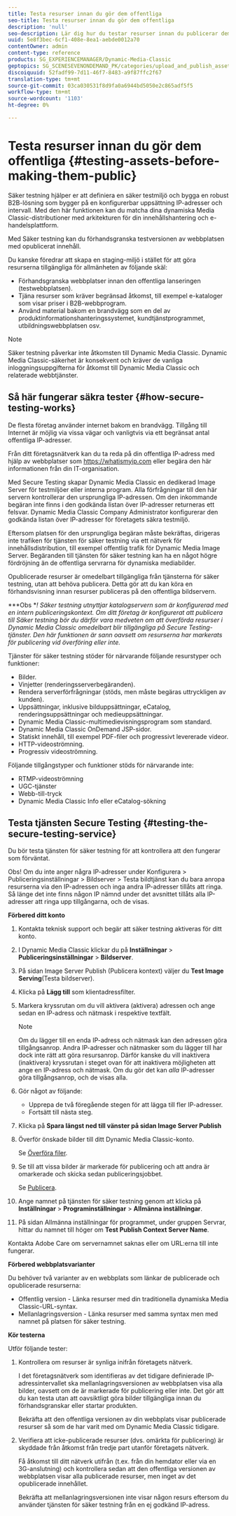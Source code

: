 ```yaml
---
title: Testa resurser innan du gör dem offentliga
seo-title: Testa resurser innan du gör dem offentliga
description: 'null'
seo-description: Lär dig hur du testar resurser innan du publicerar dem.
uuid: 5e8f3bec-6cf1-408e-8ea1-aebde0012a70
contentOwner: admin
content-type: reference
products: SG_EXPERIENCEMANAGER/Dynamic-Media-Classic
geptopics: SG_SCENESEVENONDEMAND_PK/categories/upload_and_publish_assets
discoiquuid: 52fadf99-7d11-46f7-8483-a9f87ffc2f67
translation-type: tm+mt
source-git-commit: 03ca030531f8d9fa0a6944bd5050e2c865adf5f5
workflow-type: tm+mt
source-wordcount: '1103'
ht-degree: 0%

---
```



# Testa resurser innan du gör dem offentliga {#testing-assets-before-making-them-public}

Säker testning hjälper er att definiera en säker testmiljö och bygga en robust B2B-lösning som bygger på en konfigurerbar uppsättning IP-adresser och intervall. Med den här funktionen kan du matcha dina dynamiska Media Classic-distributioner med arkitekturen för din innehållshantering och e-handelsplattform.

Med Säker testning kan du förhandsgranska testversionen av webbplatsen med opublicerat innehåll.

Du kanske föredrar att skapa en staging-miljö i stället för att göra resurserna tillgängliga för allmänheten av följande skäl:

* Förhandsgranska webbplatser innan den offentliga lanseringen (testwebbplatsen).
* Tjäna resurser som kräver begränsad åtkomst, till exempel e-kataloger som visar priser i B2B-webbprogram.
* Använd material bakom en brandvägg som en del av produktinformationshanteringssystemet, kundtjänstprogrammet, utbildningswebbplatsen osv.

>[!NOTE]
>
>Säker testning påverkar inte åtkomsten till Dynamic Media Classic. Dynamic Media Classic-säkerhet är konsekvent och kräver de vanliga inloggningsuppgifterna för åtkomst till Dynamic Media Classic och relaterade webbtjänster.

## Så här fungerar säkra tester {#how-secure-testing-works}

De flesta företag använder internet bakom en brandvägg. Tillgång till Internet är möjlig via vissa vägar och vanligtvis via ett begränsat antal offentliga IP-adresser.

Från ditt företagsnätverk kan du ta reda på din offentliga IP-adress med hjälp av webbplatser som https://whatismyip.com eller begära den här informationen från din IT-organisation.

Med Secure Testing skapar Dynamic Media Classic en dedikerad Image Server för testmiljöer eller interna program. Alla förfrågningar till den här servern kontrollerar den ursprungliga IP-adressen. Om den inkommande begäran inte finns i den godkända listan över IP-adresser returneras ett felsvar. Dynamic Media Classic Company Administrator konfigurerar den godkända listan över IP-adresser för företagets säkra testmiljö.

Eftersom platsen för den ursprungliga begäran måste bekräftas, dirigeras inte trafiken för tjänsten för säker testning via ett nätverk för innehållsdistribution, till exempel offentlig trafik för Dynamic Media Image Server. Begäranden till tjänsten för säker testning kan ha en något högre fördröjning än de offentliga servrarna för dynamiska mediabilder.

Opublicerade resurser är omedelbart tillgängliga från tjänsterna för säker testning, utan att behöva publicera. Detta gör att du kan köra en förhandsvisning innan resurser publiceras på den offentliga bildservern.

***Obs **! Säker testning utnyttjar katalogservern som är konfigurerad med en intern publiceringskontext. Om ditt företag är konfigurerat att publicera till Säker testning bör du därför vara medveten om att överförda resurser i Dynamic Media Classic omedelbart blir tillgängliga på Secure Testing-tjänster. Den här funktionen är sann oavsett om resurserna har markerats för publicering vid överföring eller inte.*

Tjänster för säker testning stöder för närvarande följande resurstyper och funktioner:

<!-- 

Comment Type: remark
Last Modified By: unknown unknown 
Last Modified Date: 

<p>Added videos to list below 9/11/2012. Moved “Render Server requests” from unsupported to supported, listed below on 3/15/2016 as per email from Cynthia March 11, 2016)</p>

 -->

* Bilder.
* Vinjetter (renderingsserverbegäranden).
* Rendera serverförfrågningar (stöds, men måste begäras uttryckligen av kunden).
* Uppsättningar, inklusive bilduppsättningar, eCatalog, renderingsuppsättningar och medieuppsättningar.
* Dynamic Media Classic-multimedievisningsprogram som standard.
* Dynamic Media Classic OnDemand JSP-sidor.
* Statiskt innehåll, till exempel PDF-filer och progressivt levererade videor.
* HTTP-videoströmning.
* Progressiv videoströmning.

Följande tillgångstyper och funktioner stöds för närvarande inte:

* RTMP-videoströmning
* UGC-tjänster
* Webb-till-tryck
* Dynamic Media Classic Info eller eCatalog-sökning

## Testa tjänsten Secure Testing {#testing-the-secure-testing-service}

Du bör testa tjänsten för säker testning för att kontrollera att den fungerar som förväntat.

Obs! Om du inte anger några IP-adresser under Konfigurera > Publiceringsinställningar > Bildserver > Testa bildtjänst kan du bara anropa resurserna via den IP-adressen och inga andra IP-adresser tillåts att ringa. Så länge det inte finns någon IP nämnd under det avsnittet tillåts alla IP-adresser att ringa upp tillgångarna, och de visas.

**Förbered ditt konto**

<!-- 

Comment Type: remark
Last Modified By: unknown unknown 
Last Modified Date: 

<p>RB: Rewrote entire steps under “Prepare your account” 9/10/2012</p>

 -->

1. Kontakta teknisk support och begär att säker testning aktiveras för ditt konto.
1. I Dynamic Media Classic klickar du på **Inställningar** > **Publiceringsinställningar** > **Bildserver**.
1. På sidan Image Server Publish (Publicera kontext) väljer du **Test Image Serving**(Testa bildserver).
1. Klicka på **Lägg till** som klientadressfilter.
1. Markera kryssrutan om du vill aktivera (aktivera) adressen och ange sedan en IP-adress och nätmask i respektive textfält.

   >[!NOTE]
   >
   >Om du lägger till en enda IP-adress och nätmask kan den adressen göra tillgångsanrop. Andra IP-adresser och nätmasker som du lägger till har dock inte rätt att göra resursanrop. Därför kanske du vill inaktivera (inaktivera) kryssrutan i steget ovan för att inaktivera möjligheten att ange en IP-adress och nätmask. Om du gör det kan *alla* IP-adresser göra tillgångsanrop, och de visas alla.

1. Gör något av följande:
   * Upprepa de två föregående stegen för att lägga till fler IP-adresser.
   * Fortsätt till nästa steg.
1. Klicka på **Spara längst ned till vänster på sidan Image Server Publish**
1. Överför önskade bilder till ditt Dynamic Media Classic-konto.

   Se [Överföra filer](uploading-files.md#uploading_files).

1. Se till att vissa bilder är markerade för publicering och att andra är omarkerade och skicka sedan publiceringsjobbet.

   Se [Publicera](publishing-files.md#publishing_files).

1. Ange namnet på tjänsten för säker testning genom att klicka på **Inställningar** > **Programinställningar** > **Allmänna inställningar**.
1. På sidan Allmänna inställningar för programmet, under gruppen Servrar, hittar du namnet till höger om **Test Publish Context Server Name**.

Kontakta Adobe Care om servernamnet saknas eller om URL:erna till inte fungerar.

**Förbered webbplatsvarianter**

Du behöver två varianter av en webbplats som länkar de publicerade och opublicerade resurserna:

* Offentlig version - Länka resurser med din traditionella dynamiska Media Classic-URL-syntax.
* Mellanlagringsversion - Länka resurser med samma syntax men med namnet på platsen för säker testning.

**Kör testerna**

Utför följande tester:

1. Kontrollera om resurser är synliga inifrån företagets nätverk.

   I det företagsnätverk som identifieras av det tidigare definierade IP-adressintervallet ska mellanlagringsversionen av webbplatsen visa alla bilder, oavsett om de är markerade för publicering eller inte. Det gör att du kan testa utan att oavsiktligt göra bilder tillgängliga innan du förhandsgranskar eller startar produkten.

   Bekräfta att den offentliga versionen av din webbplats visar publicerade resurser så som de har varit med om Dynamic Media Classic tidigare.

1. Verifiera att icke-publicerade resurser (dvs. omärkta för publicering) är skyddade från åtkomst från tredje part utanför företagets nätverk.

   Få åtkomst till ditt nätverk utifrån (t.ex. från din hemdator eller via en 3G-anslutning) och kontrollera sedan att den offentliga versionen av webbplatsen visar alla publicerade resurser, men inget av det opublicerade innehållet.

   Bekräfta att mellanlagringsversionen inte visar någon resurs eftersom du använder tjänsten för säker testning från en ej godkänd IP-adress.

